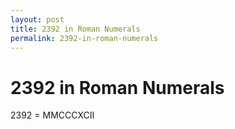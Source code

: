 ```yaml
---
layout: post
title: 2392 in Roman Numerals
permalink: 2392-in-roman-numerals
---
```


# 2392 in Roman Numerals

2392 = MMCCCXCII

